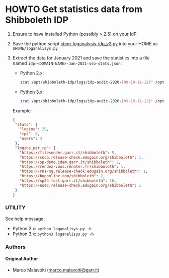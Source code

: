 # HOWTO Get statistics data from Shibboleth IDP

1. Ensure to have installed Python (possibly > 2.5) on your IdP

2. Save the python script [idem-loganalysis-idp_v3.py](./idem-loganalysis-idp_v3.py) into your HOME as `$HOME/loganalisys.py`

3. Extract the data for January 2021 and save the statistics into a file named `idp-<DOMAIN-NAME>-Jan-2021-sso-stats.json`:
   * Python 2.x: 
     ```bash
     zcat /opt/shibboleth-idp/logs/idp-audit-2020-[09-10-11-12]* /opt/shibboleth-idp/logs/idp-audit-2021-01-* | python $HOME/loganalisys.py -j - > idp-$(dnsdomainname)-Jan-2021-sso-stats.json
     ```
   * Python 3.x:
     ```bash
     zcat /opt/shibboleth-idp/logs/idp-audit-2020-[09-10-11-12]* /opt/shibboleth-idp/logs/idp-audit-2021-01-* | python3 $HOME/loganalisys.py -j - > idp-$(dnsdomainname)-Jan-2021-sso-stats.json
     ```
     
   Example:
   ```json
   {
    "stats": {
      "logins": 29,
      "rps": 8,
      "users": 3
    },
    "logins_per_rp": {
      "https://filesender.garr.it/shibboleth": 5,
      "https://coco.release-check.edugain.org/shibboleth": 1,
      "https://sp-demo.idem.garr.it/shibboleth": 2,
      "https://rendez-vous.renater.fr/shibboleth": 1,
      "https://rns-ng.release-check.edugain.org/shibboleth": 1,
      "https://buponline.com/shibboleth": 2,
      "https://sp24-test.garr.it/shibboleth": 16,
      "https://noec.release-check.edugain.org/shibboleth": 1
    }
   }
   ```
   
### UTILITY

See help message:

* Python 2.x: `python loganalisys.py -h`
* Python 3.x: `python3 loganalisys.py -h`

### Authors

#### Original Author

 * Marco Malavolti (marco.malavolti@garr.it)
